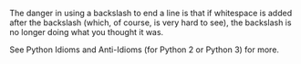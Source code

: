 The danger in using a backslash to end a line is that if whitespace is added after the backslash (which, of course, is very hard to see), the backslash is no longer doing what you thought it was.

See Python Idioms and Anti-Idioms (for Python 2 or Python 3) for more.

